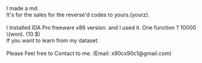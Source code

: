 <html>
I made a md.<br>
It's for the sales for the reverse'd codes to yours.(yourz).<br>
<br>
I Installed IDA Pro freeware x86 version. and I used it.
One function ? 10000 \(won). (10 $)<br>
If you want to learn from my dataset. <br>
<br>
Please Feel free to Contact to me. (Email: x90cx90c1@gmail.com)<br>
</html>

